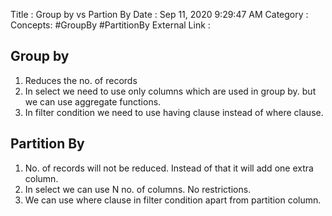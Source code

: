 Title : Group by vs Partion By 
Date : Sep 11, 2020 9:29:47 AM
Category :
Concepts: #GroupBy #PartitionBy
External Link : 


## Group by 

1. Reduces the no. of records
2. In select we need to use only columns which are used in group by. but we can use aggregate functions.
3. In filter condition we need to use having clause instead of where clause.

## Partition By

1. No. of records will not be reduced. Instead of that it will add one extra column.
2. In select we can use N no. of columns. No restrictions.
3. We can use where clause in filter condition apart from partition column.
 
 